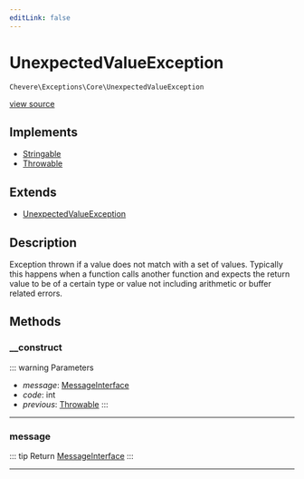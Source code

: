 ```yaml
---
editLink: false
---
```


# UnexpectedValueException

`Chevere\Exceptions\Core\UnexpectedValueException`

[view source](https://github.com/chevere/chevere/blob/main/src/Chevere/Exceptions/Core/UnexpectedValueException.php)

## Implements

- [Stringable](https://www.php.net/manual/class.stringable)
- [Throwable](https://www.php.net/manual/class.throwable)

## Extends

- [UnexpectedValueException](https://www.php.net/manual/class.unexpectedvalueexception)

## Description

Exception thrown if a value does not match with a set of values. Typically this happens when a function calls another function and expects the return value to be of a certain type or value not including arithmetic or buffer related errors.

## Methods

### __construct

::: warning Parameters
- *message*: [MessageInterface](../../Interfaces/Message/MessageInterface.md)
- *code*: int
- *previous*: [Throwable](https://www.php.net/manual/class.throwable)
:::

---

### message

::: tip Return
[MessageInterface](../../Interfaces/Message/MessageInterface.md)
:::

---
